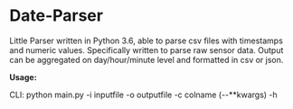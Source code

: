 # Date-Parser
Little Parser written in Python 3.6, able to parse csv files with timestamps and numeric values. Specifically written to parse raw sensor data. Output can be aggregated on day/hour/minute level and formatted in csv or json.

<strong>Usage:</strong>

CLI: 
python main.py -i inputfile -o outputfile -c colname (--**kwargs) -h

